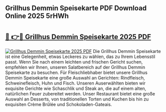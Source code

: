## Grillhus Demmin Speisekarte PDF Download Online 2025 5rHWh

# <h2><a href="http://gc6oqr.nevu.top/?p=Grillhus+Demmin+Speisekarte">🔗 👉🔴 Grillhus Demmin Speisekarte 2025 PDF</a></h2>

[![Grillhus Demmin Speisekarte 2025 PDF](https://i.imgur.com/dBaPXMq.png)](http://gc6oqr.nevu.top/?p=Grillhus+Demmin+Speisekarte)
Die Grillhus Demmin Speisekarte ist eine Gelegenheit, etwas Leckeres zu wählen, das zu Ihrem Lebensstil passt. Wenn Sie nach einem leichten und frischen Gericht suchen, empfehlen wir Ihnen, unseren Salatbereich auf der Grillhus Demmin Speisekarte zu besuchen. Für Fleischliebhaber bietet unsere Grillhus Demmin Speisekarte eine große Auswahl an Gerichten: Rindfleisch, Schweinefleisch, Huhn und Fisch. Unseren Auserwählten bieten wir exquisite Gerichte wie Schaschlik und Steak an, die auf einem alten, natürlichen Feuer zubereitet werden. Unser Restaurant bietet eine große Auswahl an Desserts, von traditionellen Torten und Kuchen bis hin zu exquisiten Crème Brûlée und Schokoladen-Gateais.
